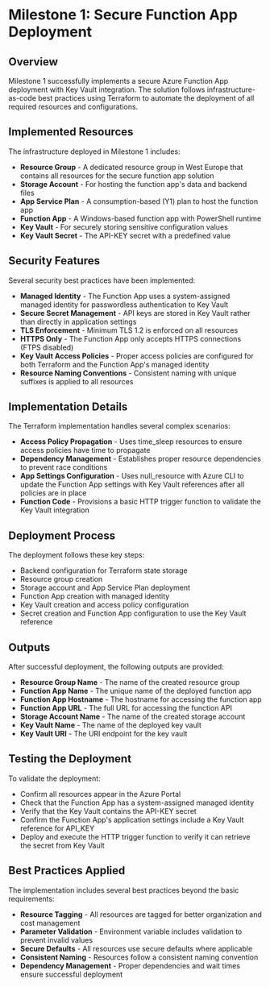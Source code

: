 # Milestone 1: Secure Function App Deployment

## Overview
Milestone 1 successfully implements a secure Azure Function App deployment with Key Vault integration. The solution follows infrastructure-as-code best practices using Terraform to automate the deployment of all required resources and configurations.

## Implemented Resources
The infrastructure deployed in Milestone 1 includes:

- **Resource Group** - A dedicated resource group in West Europe that contains all resources for the secure function app solution
- **Storage Account** - For hosting the function app's data and backend files
- **App Service Plan** - A consumption-based (Y1) plan to host the function app
- **Function App** - A Windows-based function app with PowerShell runtime
- **Key Vault** - For securely storing sensitive configuration values
- **Key Vault Secret** - The API-KEY secret with a predefined value

## Security Features
Several security best practices have been implemented:

- **Managed Identity** - The Function App uses a system-assigned managed identity for passwordless authentication to Key Vault
- **Secure Secret Management** - API keys are stored in Key Vault rather than directly in application settings
- **TLS Enforcement** - Minimum TLS 1.2 is enforced on all resources
- **HTTPS Only** - The Function App only accepts HTTPS connections (FTPS disabled)
- **Key Vault Access Policies** - Proper access policies are configured for both Terraform and the Function App's managed identity
- **Resource Naming Conventions** - Consistent naming with unique suffixes is applied to all resources

## Implementation Details
The Terraform implementation handles several complex scenarios:

- **Access Policy Propagation** - Uses time_sleep resources to ensure access policies have time to propagate
- **Dependency Management** - Establishes proper resource dependencies to prevent race conditions
- **App Settings Configuration** - Uses null_resource with Azure CLI to update the Function App settings with Key Vault references after all policies are in place
- **Function Code** - Provisions a basic HTTP trigger function to validate the Key Vault integration

## Deployment Process
The deployment follows these key steps:

- Backend configuration for Terraform state storage
- Resource group creation
- Storage account and App Service Plan deployment
- Function App creation with managed identity
- Key Vault creation and access policy configuration
- Secret creation and Function App configuration to use the Key Vault reference

## Outputs
After successful deployment, the following outputs are provided:

- **Resource Group Name** - The name of the created resource group
- **Function App Name** - The unique name of the deployed function app
- **Function App Hostname** - The hostname for accessing the function app
- **Function App URL** - The full URL for accessing the function API
- **Storage Account Name** - The name of the created storage account
- **Key Vault Name** - The name of the deployed key vault
- **Key Vault URI** - The URI endpoint for the key vault

## Testing the Deployment
To validate the deployment:

- Confirm all resources appear in the Azure Portal
- Check that the Function App has a system-assigned managed identity
- Verify that the Key Vault contains the API-KEY secret
- Confirm the Function App's application settings include a Key Vault reference for API_KEY
- Deploy and execute the HTTP trigger function to verify it can retrieve the secret from Key Vault

## Best Practices Applied
The implementation includes several best practices beyond the basic requirements:

- **Resource Tagging** - All resources are tagged for better organization and cost management
- **Parameter Validation** - Environment variable includes validation to prevent invalid values
- **Secure Defaults** - All resources use secure defaults where applicable
- **Consistent Naming** - Resources follow a consistent naming convention
- **Dependency Management** - Proper dependencies and wait times ensure successful deployment  
